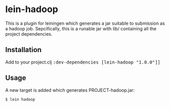 # lein-hadoop

This is a plugin for leiningen which generates a jar suitable to submission
as a hadoop job. Sepcifically, this is a runable jar with lib/ containing all
the project dependencies.

## Installation

Add to your project.clj <tt>:dev-dependencies [lein-hadoop "1.0.0"]]</tt>

## Usage

A new target is added which generates PROJECT-hadoop.jar:

    $ lein hadoop

